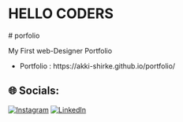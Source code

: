 <h1>HELLO CODERS</h1>

 ﻿# porfolio
<p>My First web-Designer Portfolio</p>
<ul>
 <li>Portfolio : https://akki-shirke.github.io/portfolio/</li>
</ul>

## 🌐 Socials:
[![Instagram](https://img.shields.io/badge/Instagram-%23E4405F.svg?logo=Instagram&logoColor=white)](https://instagram.com/a_kk_i0525) [![LinkedIn](https://img.shields.io/badge/LinkedIn-%230077B5.svg?logo=linkedin&logoColor=white)](https://linkedin.com/in/https://www.linkedin.com/in/anket-shirke-3bb4bb297) 


